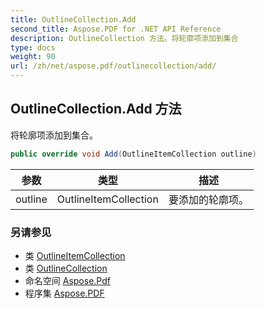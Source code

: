 ```yaml
---
title: OutlineCollection.Add
second_title: Aspose.PDF for .NET API Reference
description: OutlineCollection 方法。将轮廓项添加到集合
type: docs
weight: 90
url: /zh/net/aspose.pdf/outlinecollection/add/
---
```

## OutlineCollection.Add 方法

将轮廓项添加到集合。

```csharp
public override void Add(OutlineItemCollection outline)
```

| 参数 | 类型 | 描述 |
| --- | --- | --- |
| outline | OutlineItemCollection | 要添加的轮廓项。 |

### 另请参见

* 类 [OutlineItemCollection](../../outlineitemcollection/)
* 类 [OutlineCollection](../)
* 命名空间 [Aspose.Pdf](../../../aspose.pdf/)
* 程序集 [Aspose.PDF](../../../)